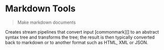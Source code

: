 # Markdown Tools

<? @include readme/badges.md ?>

> Make markdown documents

Creates stream pipelines that convert input [commonmark][] to an abstract syntax tree and transforms the tree; the result is then typically converted back to markdown or to another format such as HTML, XML or JSON.

<? @include {=readme}
      install.md
      usage.md
      features.md
      cli.md ?>

<? @exec mkapi index.js --level=2 --title=API ?>

<? @include {=readme}
      license.md
      links.md ?>
